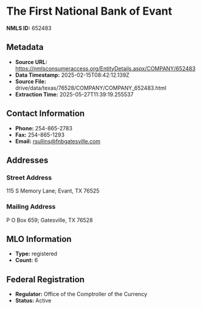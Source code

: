 # The First National Bank of Evant

**NMLS ID:** 652483

## Metadata
- **Source URL:** https://nmlsconsumeraccess.org/EntityDetails.aspx/COMPANY/652483
- **Data Timestamp:** 2025-02-15T08:42:12.139Z
- **Source File:** drive/data/texas/76528/COMPANY/COMPANY_652483.html
- **Extraction Time:** 2025-05-27T11:39:19.255537

## Contact Information
- **Phone:** 254-865-2783
- **Fax:** 254-865-1293
- **Email:** rsullins@fnbgatesville.com

## Addresses
### Street Address
115 S Memory Lane; Evant, TX 76525

### Mailing Address
P O Box 659; Gatesville, TX 76528

## MLO Information
- **Type:** registered
- **Count:** 6

## Federal Registration
- **Regulator:** Office of the Comptroller of the Currency
- **Status:** Active
